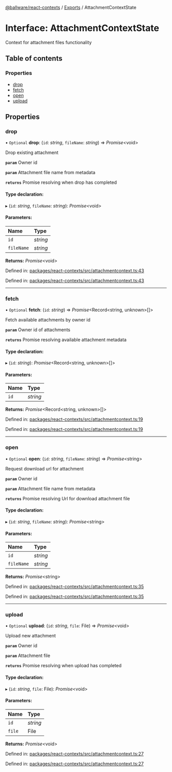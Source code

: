 [@ballware/react-contexts](../README.md) / [Exports](../modules.md) / AttachmentContextState

# Interface: AttachmentContextState

Context for attachment files functionality

## Table of contents

### Properties

- [drop](attachmentcontextstate.md#drop)
- [fetch](attachmentcontextstate.md#fetch)
- [open](attachmentcontextstate.md#open)
- [upload](attachmentcontextstate.md#upload)

## Properties

### drop

• `Optional` **drop**: (`id`: *string*, `fileName`: *string*) => *Promise*<void\>

Drop existing attachment

**`param`** Owner id

**`param`** Attachment file name from metadata

**`returns`** Promise resolving when drop has completed

#### Type declaration:

▸ (`id`: *string*, `fileName`: *string*): *Promise*<void\>

#### Parameters:

Name | Type |
:------ | :------ |
`id` | *string* |
`fileName` | *string* |

**Returns:** *Promise*<void\>

Defined in: [packages/react-contexts/src/attachmentcontext.ts:43](https://github.com/ballware/ballware-client/blob/f0c9e54/packages/react-contexts/src/attachmentcontext.ts#L43)

Defined in: [packages/react-contexts/src/attachmentcontext.ts:43](https://github.com/ballware/ballware-client/blob/f0c9e54/packages/react-contexts/src/attachmentcontext.ts#L43)

___

### fetch

• `Optional` **fetch**: (`id`: *string*) => *Promise*<Record<string, unknown\>[]\>

Fetch available attachments by owner id

**`param`** Owner id of attachments

**`returns`** Promise resolving available attachment metadata

#### Type declaration:

▸ (`id`: *string*): *Promise*<Record<string, unknown\>[]\>

#### Parameters:

Name | Type |
:------ | :------ |
`id` | *string* |

**Returns:** *Promise*<Record<string, unknown\>[]\>

Defined in: [packages/react-contexts/src/attachmentcontext.ts:19](https://github.com/ballware/ballware-client/blob/f0c9e54/packages/react-contexts/src/attachmentcontext.ts#L19)

Defined in: [packages/react-contexts/src/attachmentcontext.ts:19](https://github.com/ballware/ballware-client/blob/f0c9e54/packages/react-contexts/src/attachmentcontext.ts#L19)

___

### open

• `Optional` **open**: (`id`: *string*, `fileName`: *string*) => *Promise*<string\>

Request download url for attachment

**`param`** Owner id

**`param`** Attachment file name from metadata

**`returns`** Promise resolving Url for download attachment file

#### Type declaration:

▸ (`id`: *string*, `fileName`: *string*): *Promise*<string\>

#### Parameters:

Name | Type |
:------ | :------ |
`id` | *string* |
`fileName` | *string* |

**Returns:** *Promise*<string\>

Defined in: [packages/react-contexts/src/attachmentcontext.ts:35](https://github.com/ballware/ballware-client/blob/f0c9e54/packages/react-contexts/src/attachmentcontext.ts#L35)

Defined in: [packages/react-contexts/src/attachmentcontext.ts:35](https://github.com/ballware/ballware-client/blob/f0c9e54/packages/react-contexts/src/attachmentcontext.ts#L35)

___

### upload

• `Optional` **upload**: (`id`: *string*, `file`: File) => *Promise*<void\>

Upload new attachment

**`param`** Owner id

**`param`** Attachment file

**`returns`** Promise resolving when upload has completed

#### Type declaration:

▸ (`id`: *string*, `file`: File): *Promise*<void\>

#### Parameters:

Name | Type |
:------ | :------ |
`id` | *string* |
`file` | File |

**Returns:** *Promise*<void\>

Defined in: [packages/react-contexts/src/attachmentcontext.ts:27](https://github.com/ballware/ballware-client/blob/f0c9e54/packages/react-contexts/src/attachmentcontext.ts#L27)

Defined in: [packages/react-contexts/src/attachmentcontext.ts:27](https://github.com/ballware/ballware-client/blob/f0c9e54/packages/react-contexts/src/attachmentcontext.ts#L27)
